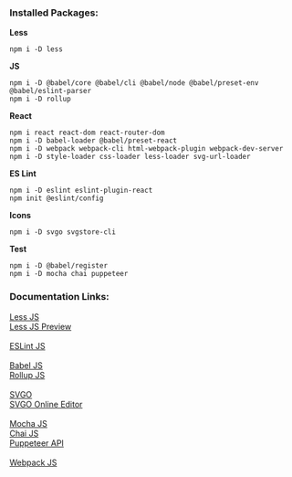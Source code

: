 ### Installed Packages:
**Less**
```
npm i -D less
```
**JS**
```
npm i -D @babel/core @babel/cli @babel/node @babel/preset-env @babel/eslint-parser
npm i -D rollup
```
**React**
```
npm i react react-dom react-router-dom
npm i -D babel-loader @babel/preset-react
npm i -D webpack webpack-cli html-webpack-plugin webpack-dev-server
npm i -D style-loader css-loader less-loader svg-url-loader
```
**ES Lint**
```
npm i -D eslint eslint-plugin-react
npm init @eslint/config
```
**Icons**
```
npm i -D svgo svgstore-cli
```
**Test**
```
npm i -D @babel/register
npm i -D mocha chai puppeteer
```
### Documentation Links:
[Less JS](https://lesscss.org/usage)\
[Less JS Preview](http://lesscss.org/less-preview)\
\
[ESLint JS](https://eslint.org/docs/rules)\
\
[Babel JS](https://babeljs.io/docs/en/options)\
[Rollup JS](https://rollupjs.org/guide/en)\
\
[SVGO](https://github.com/svg/svgo)\
[SVGO Online Editor](https://jakearchibald.github.io/svgomg)\
\
[Mocha JS](https://mochajs.org)\
[Chai JS](https://www.chaijs.com/api)\
[Puppeteer API](https://github.com/puppeteer/puppeteer/blob/main/docs/api.md)\
\
[Webpack JS](https://webpack.js.org/guides/)
